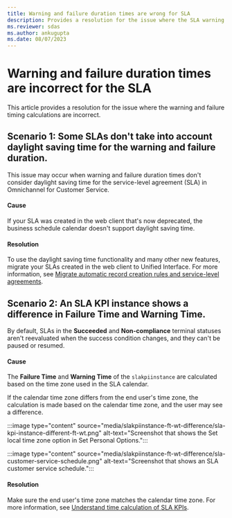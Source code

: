 ```yaml
---
title: Warning and failure duration times are wrong for SLA
description: Provides a resolution for the issue where the SLA warning and failure duration times are incorrect.
ms.reviewer: sdas
ms.author: ankugupta
ms.date: 08/07/2023
---
```

# Warning and failure duration times are incorrect for the SLA

This article provides a resolution for the issue where the warning and failure timing calculations are incorrect. 

## Scenario 1: Some SLAs don't take into account daylight saving time for the warning and failure duration.

This issue may occur when warning and failure duration times don't consider daylight saving time for the service-level agreement (SLA) in Omnichannel for Customer Service.

#### Cause

If your SLA was created in the web client that's now deprecated, the business schedule calendar doesn't support daylight saving time.

#### Resolution

To use the daylight saving time functionality and many other new features, migrate your SLAs created in the web client to Unified Interface. For more information, see [Migrate automatic record creation rules and service-level agreements](/dynamics365/customer-service/migrate-automatic-record-creation-and-sla-agreements).

## Scenario 2: An SLA KPI instance shows a difference in Failure Time and Warning Time.

By default, SLAs in the **Succeeded** and **Non-compliance** terminal statuses aren't reevaluated when the success condition changes, and they can't be paused or resumed.

#### Cause

The **Failure Time** and **Warning Time** of the `slakpiinstance` are calculated based on the time zone used in the SLA calendar.

If the calendar time zone differs from the end user's time zone, the calculation is made based on the calendar time zone, and the user may see a difference.

:::image type="content" source="media/slakpiinstance-ft-wt-difference/sla-kpi-instance-different-ft-wt.png" alt-text="Screenshot that shows the Set local time zone option in Set Personal Options.":::

:::image type="content" source="media/slakpiinstance-ft-wt-difference/sla-customer-service-schedule.png" alt-text="Screenshot that shows an SLA customer service schedule.":::

#### Resolution

Make sure the end user's time zone matches the calendar time zone. For more information, see [Understand time calculation of SLA KPIs](/dynamics365/customer-service/change-schedules#understand-time-calculation-of-sla-kpis).

